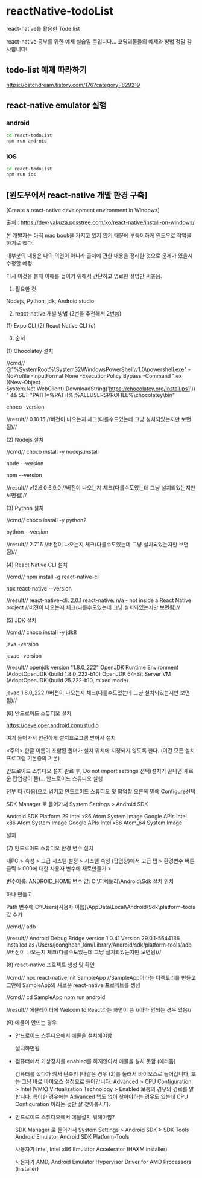 # reactNative-todoList
react-native를 활용한 Tode list

react-native 공부를 위한 예제 실습일 뿐입니다... 코딩괴물들의 예제와 방법 정말 감사합니다!

## todo-list 예제 따라하기

https://catchdream.tistory.com/176?category=829219

## react-native emulator 실행

### android
```bash
cd react-todoList
npm run android
```

### iOS
```bash
cd react-todoList
npm run ios
```

## [윈도우에서 react-native 개발 환경 구축]
[Create a react-native development environment in Windows]

출처 : https://dev-yakuza.posstree.com/ko/react-native/install-on-windows/

본 개발자는 아직 mac book을 가지고 있지 않기 때문에 부득이하게 윈도우로 작업을 하기로 했다.

대부분의 내용은 나의 의견이 아니라 출처에 관한 내용을 정리한 것으로 문제가 있을시 수정할 예정.

다시 이것을 볼때 이해를 높이기 위해서 간단하고 명료한 설명만 써놓음.

1. 필요한 것

Nodejs, Python, jdk, Android studio

2. react-native 개발 방법 (2번을 추천해서 2번씀)

(1) Expo CLI
(2) React Native CLI (o)

3. 순서

(1) Chocolatey 설치

//cmd//
@"%SystemRoot%\System32\WindowsPowerShell\v1.0\powershell.exe" -NoProfile -InputFormat None -ExecutionPolicy Bypass -Command "iex ((New-Object System.Net.WebClient).DownloadString('https://chocolatey.org/install.ps1'))" && SET "PATH=%PATH%;%ALLUSERSPROFILE%\chocolatey\bin"

choco –version

//result//
0.10.15
//버전이 나오는지 체크(다를수도있는데 그냥 설치되있는지만 보면됨)//


(2) Nodejs 설치

//cmd//
choco install -y nodejs.install

node --version

npm --version

//result//
v12.6.0
6.9.0
//버전이 나오는지 체크(다를수도있는데 그냥 설치되있는지만 보면됨)//


(3) Python 설치

//cmd//
choco install -y python2

python --version

//result//
2.7.16
//버전이 나오는지 체크(다를수도있는데 그냥 설치되있는지만 보면됨)//


(4) React Native CLI 설치

//cmd//
npm install -g react-native-cli

npx react-native --version

//result//
react-native-cli: 2.0.1
react-native: n/a - not inside a React Native project
//버전이 나오는지 체크(다를수도있는데 그냥 설치되있는지만 보면됨)//


(5) JDK 설치

//cmd//
choco install -y jdk8

java -version

javac -version

//result//
openjdk version "1.8.0_222"
OpenJDK Runtime Environment (AdoptOpenJDK)(build 1.8.0_222-b10)
OpenJDK 64-Bit Server VM (AdoptOpenJDK)(build 25.222-b10, mixed mode)

javac 1.8.0_222
//버전이 나오는지 체크(다를수도있는데 그냥 설치되있는지만 보면됨)//


(6) 안드로이드 스튜디오 설치

https://developer.android.com/studio

여기 들어가서 안전하게 설치프로그램 받아서 설치

<주의> 한글 이름이 포함된 폴더가 설치 위치에 지정되지 않도록 한다. (이건 모든 설치프로그램 기본중의 기본)


안드로이드 스튜디오 설치 완료 후, Do not import settings 선택(설치가 끝나면 새로운 팝업창이 뜸)... 안드로이드 스튜디오 실행

전부 다 (다음)으로 넘기고 안드로이드 스튜디오 첫 팝업창 오른쪽 밑에 Configure선택

SDK Manager 로 들어가서 System Settings > Android SDK

Android SDK Platform 29
Intel x86 Atom System Image
Google APIs Intel x86 Atom System Image
Google APIs Intel x86 Atom_64 System Image

설치


(7) 안드로이드 스튜디오 환경 변수 설치

내PC > 속성 > 고급 시스템 설정 > 시스템 속성 (팝업창)에서 고급 탭 > 환경변수 버튼클릭 > 000에 대한 사용자 변수에 새로만들기 >

변수이름: ANDROID_HOME
변수 값: C:\디렉토리\Android\Sdk 설치 위치   

하나 만들고

Path 변수에
C:\Users\[사용자 이름]\AppData\Local\Android\Sdk\platform-tools
값 추가

//cmd//
adb

//result//
Android Debug Bridge version 1.0.41
Version 29.0.1-5644136
Installed as /Users/jeonghean_kim/Library/Android/sdk/platform-tools/adb
//버전이 나오는지 체크(다를수도있는데 그냥 설치되있는지만 보면됨)//


(8) react-native 프로젝트 생성 및 확인

//cmd//
npx react-native init SampleApp
//SampleApp이라는 디렉토리를 만들고 그안에 SampleApp의 새로운 react-native 프로젝트를 생성

//cmd//
cd SampleApp
npm run android

//result//
에뮬레이터에 Welcom to React라는 화면이 뜸
//아마 안되는 경우 있음//


(9) 에뮬이 안뜨는 경우

- 안드로이드 스튜디오에서 에뮬을 설치해야함

  설치하면됨
  
- 컴퓨터에서 가상장치를 enabled를 하지않아서 에뮬을 설치 못함 (에러뜸)

  컴퓨터를 껐다가 켜서 단축키 (나같은 경우 f2)를 눌러서 바이오스로 들어갑니다, 또는 그냥 바로 바이오스 설정으로 들어갑니다.
  Advanced > CPU Configuration > Intel (VMX) Virtualization Technology > Enabled
  보통의 경우의 경로를 말합니다. 특이한 경우에는 Advanced 탭도 없이 찾아야하는 경우도 있는데 CPU Configuration 이라는 것만 잘 찾아봅시다.
  
- 안드로이드 스튜디오에서 에뮬설치 뭐해야함?

  SDK Manager 로 들어가서 System Settings > Android SDK > SDK Tools 
  Android Emulator
  Android SDK Platform-Tools
  
  사용자가 Intel,
  Intel x86 Emulator Accelerator (HAXM installer)
  
  사용자가 AMD,
  Android Emulator Hypervisor Driver for AMD Processors (installer)
